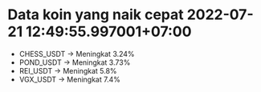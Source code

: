 # Data koin yang naik cepat 2022-07-21 12:49:55.997001+07:00

* CHESS_USDT -> Meningkat 3.24%
* POND_USDT -> Meningkat 3.73%
* REI_USDT -> Meningkat 5.8%
* VGX_USDT -> Meningkat 7.4%
